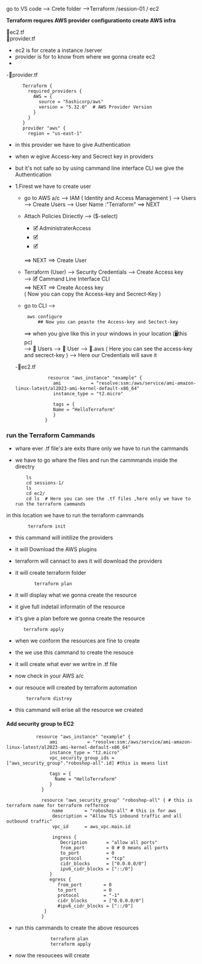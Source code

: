 go to VS code --> Crete folder 
-->Terraform /session-01 / ec2

**Terraform requres AWS provider configurationto create AWS infra**

📂ec2.tf  <br>
📂provider.tf  <br>
- ec2 is for create a instance /server
- provider is for to know from where we gonna create ec2
- 
-📂provider.tf <br>
   

          Terraform {
            required_providers {
              AWS = {
                source = "hashicorp/aws"
                version = "5.32.0"  # AWS Provider Version
              }
            }
          }
          provider "aws" {
            region = "us-east-1"

- in this provider we have to give Authentication 
- when w egive Access-key and Secrect key in providers
- but it's not safe so by using cammand line interface CLI we give the Authentication
- 1.Firest we have to create user
   * go to AWS a/c  --> IAM ( Identity and Access Management )
     --> Users  --> Create Users --> User Name :"Terraform"
     ==> NEXT 
   * Attach Policies Diriectly --> ($-select)
     - 🗹 AdministraterAccess
     - 🗹
     - 🗹
       
     ==> NEXT ==> Create User
   * Terraform (User) --> Security Credentials --> Create Access key <br>
     --> 🗹 Cammand Line Interface CLI <br>
      ==> NEXT ==> Create Access key  <br>
     ( Now you can copy the Access-key and Secrect-Key )
   * go to  CLI -->

          aws configure
              ## Now you can peaste the Access-key and Sectect-key
       ==> when you give like this in your windows in your location (🖥️this pc) <br>
          --> 📂 Users --> 📂 User --> 📂.aws ( Here you can see the access-key and secrect-key )
          --> Here our Credentials will save it

  -📂ec2.tf

                  resource "aws_instance" "example" {
                    ami           = "resolve:ssm:/aws/service/ami-amazon-linux-latest/al2023-ami-kernel-default-x86_64"
                    instance_type = "t2.micro"

                    tags = {
                    Name = "HelloTerraform"
                    }
                 }

### run the Terraform Cammands
- whare ever .tf file's are exits thare only we have to run the cammands
- we have to go whare the files and run the cammmands inside the directry

          ls
          cd sessions-1/
          ls
          cd ec2/
          cd ls  # Here you can see the .tf files ,here only we have to run the terraform cammands

in this location we have to run the terraform cammands 

            terraform init
- this cammand will initilize the providers
- it will Download the AWS plugins
- terraform will cannact to aws it will download the providers
- it will create terraform folder

             terraform plan
- it will display what we gonna create the resource
- it give full indetail informatin of  the  resource
- it's give a plan before we gonna create the resource

         terraform apply
- when we conform the resources are fine to create
- the we use this cammand to create the resouce
- it will create what ever we writre in .tf file
- now check in your AWS a/c
- our resouce will created by terraform automation

          terraform distroy
- this cammand will erise all the resource we created

#### Add security group to EC2 

               resource "aws_instance" "example" {
                    ami           = "resolve:ssm:/aws/service/ami-amazon-linux-latest/al2023-ami-kernel-default-x86_64"
                    instance_type = "t2.micro"
                    vpc_security_group_ids = ["aws_security_group"."roboshop-all".id] #this is means list

                    tags = {
                      Name = "HelloTerraform"
                    }
                 }

                 resource "aws_security_group" "roboshop-all" { # this is terraform name for terraform reffernce 
                     name        = "roboshop-all" # this is for aws
                     description = "Allow TLS inbound traffic and all outbound traffic"
                     vpc_id      = aws_vpc.main.id

                     ingress {
                        Decription       = "allow all ports"
                        from_port        = 0 # 0 means all ports
                        to_port          = 0
                        protocol         = "tcp"
                        cidr_blocks      = ["0.0.0.0/0"]
                        ipv6_cidr_blocks = ["::/0"]
                    }
                    egress {
                       from_port        = 0
                       to_port          = 0
                       protocol         = "-1"
                       cidr_blocks      = ["0.0.0.0/0"]
                       #ipv6_cidr_blocks = ["::/0"]
                  }
                 }
- run this cammands to create the above resources

                  
                   terraform plan
                   terraform apply
- now the resoucees will create  
                 
                 
                
  

